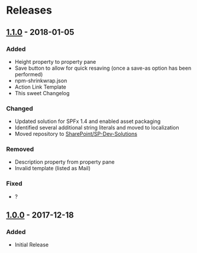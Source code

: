 # Releases
## [1.1.0] - 2018-01-05
### Added
- Height property to property pane
- Save button to allow for quick resaving (once a save-as option has been performed)
- npm-shrinkwrap.json
- Action Link Template
- This sweet Changelog

### Changed
- Updated solution for SPFx 1.4 and enabled asset packaging
- Identified several additional string literals and moved to localization
- Moved repository to [SharePoint/SP-Dev-Solutions](https://github.com/SharePoint/sp-dev-solutions)

### Removed
- Description property from property pane
- Invalid template (listed as Mail)

### Fixed
- ?

## [1.0.0] - 2017-12-18
### Added
- Initial Release

[1.1.0]: https://github.com/SharePoint/sp-dev-solutions
[1.0.0]: https://github.com/thechriskent/ColumnFormatter